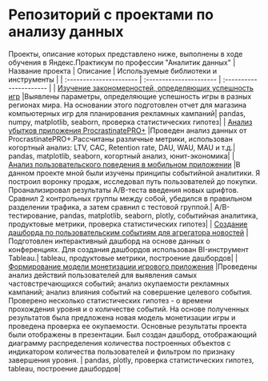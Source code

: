 # Репозиторий с проектами по анализу данных
Проекты, описание которых представлено ниже, выполнены в ходе обучения в Яндекс.Практикум по профессии "Аналитик данных"
| Название проекта | Описание | Используемые библиотеки и инструменты | 
| :---------------------- | :---------------------- | :---------------------- |
| [Изучение закономерностей, определяющих успешность игр](computer-games) |Выявлены параметры, определяющие успешность игры в разных регионах мира. На основании этого подготовлен отчет для магазина компьютерных игр для планирования рекламных кампаний| pandas, numpy, matplotlib, seaborn, проверка статистических гипотез|
| [Анализ убытков приложения ProcrastinatePRO+](procrastinate-pro) |Проведен анализ данных от ProcrastinatePRO+.Рассчитаны различные метрики, использован когортный анализ: LTV, CAC, Retention rate, DAU, WAU, MAU и т.д.| pandas, matplotlib, seaborn, когортный анализ, юнит-экономика|
| [Анализ пользовательского поведения в мобильном приложении](mobile-app-food) |В данном проекте мной были изучены принципы событийной аналитики. Я построил воронку продаж, исследовал путь пользователей до покупки. Проанализировал результаты A/B-теста введения новых шрифтов. Сравнил 2 контрольных группы между собой, убедился в правильном разделении трафика, а затем сравнил с тестовой группой.| A/B-тестирование, pandas, matplotlib, seaborn, plotly, событийная аналитика, продуктовые метрики, проверка статистических гипотез|
| [Создание дашборда по пользовательским событиям для агрегатора новостей](yandex-dzen-cards) |Подготовлен интерактивный дашборд на основе данных о конференциях. Для создания дашбордов использован BI-инструмент Tableau.| tableau, продуктовые метрики, построение дашбордов|
| [Формирование модели монетизации игрового приложения](game-app-monetization-model) |Проведены анализ действий пользователей для выявления самых частовстречающихся событий; анализ окупаемости рекламных кампаний; анализ влияния событий на совершение целевого события. Проверено несколько статистических гипотез - о времени прохождения уровня и о количестве событий. На основе полученных результатов была предложена новая модель монетизации игры и проведена проверка ее окупаемости. Основные результаты проекта были отображены в презентации. Был создан дашборд, отображающий диаграмму распределения количества построенных объектов с индикатором количества пользователей и фильтром по признаку завершения уровня. | pandas, plotly, проверка статистических гипотез, tableau, построение дашбордов|
